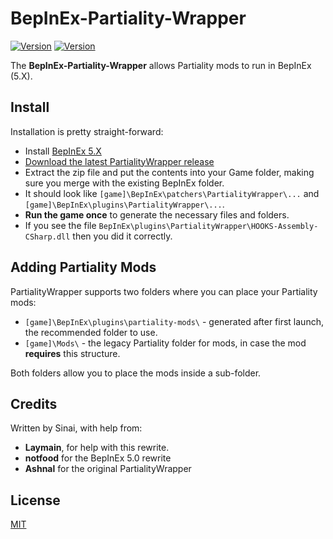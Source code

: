 # BepInEx-Partiality-Wrapper

[![Version](https://img.shields.io/badge/BepInEx-5.X-green.svg)](https://github.com/BepInEx/BepInEx)
[![Version](https://img.shields.io/badge/Partiality-0.3.1-green.svg)](https://github.com/PartialityModding/Partiality)

The **BepInEx-Partiality-Wrapper** allows Partiality mods to run in BepInEx (5.X).

## Install

Installation is pretty straight-forward:

* Install [BepInEx 5.X](https://github.com/BepInEx/BepInEx/releases)
* [Download the latest PartialityWrapper release](https://github.com/sinai-dev/BepInEx-Partiality-Wrapper/releases/latest)
* Extract the zip file and put the contents into your Game folder, making sure you merge with the existing BepInEx folder.
* It should look like `[game]\BepInEx\patchers\PartialityWrapper\...` and `[game]\BepInEx\plugins\PartialityWrapper\...`.
* **Run the game once** to generate the necessary files and folders.
* If you see the file `BepInEx\plugins\PartialityWrapper\HOOKS-Assembly-CSharp.dll` then you did it correctly.

## Adding Partiality Mods

PartialityWrapper supports two folders where you can place your Partiality mods:

* `[game]\BepInEx\plugins\partiality-mods\` - generated after first launch, the recommended folder to use.
* `[game]\Mods\` - the legacy Partiality folder for mods, in case the mod **requires** this structure.

Both folders allow you to place the mods inside a sub-folder.

## Credits
Written by Sinai, with help from:

* <b>Laymain</b>, for help with this rewrite.
* <b>notfood</b> for the BepInEx 5.0 rewrite
* <b>Ashnal</b> for the original PartialityWrapper

## License
[MIT](https://choosealicense.com/licenses/mit/)
